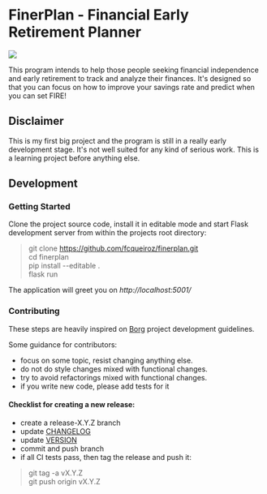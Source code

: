 # FinerPlan - Financial Early Retirement Planner #

![](https://github.com/fcqueiroz/finerplan/workflows/CI/badge.svg)

This program intends to help those people seeking financial independence and 
early retirement to track and analyze their finances. It's designed so that 
you can focus on how to improve your savings rate and predict when you can set FIRE!

## Disclaimer
This is my first big project and the program is still in a really early 
development stage. It's not well suited for any kind of serious work. This is a
learning project before anything else.

## Development

### Getting Started

Clone the project source code, install it in editable mode and start 
Flask development server from within the projects root directory:

> git clone https://github.com/fcqueiroz/finerplan.git  
> cd finerplan  
> pip install --editable .  
> flask run  

The application will greet you on _http://localhost:5001/_

### Contributing

These steps are heavily inspired on [Borg](https://borgbackup.readthedocs.io/en/stable/development.html)
project development guidelines.

Some guidance for contributors:

* focus on some topic, resist changing anything else.
* do not do style changes mixed with functional changes.
* try to avoid refactorings mixed with functional changes.
* if you write new code, please add tests for it

#### Checklist for creating a new release:

* create a release-X.Y.Z branch
* update [CHANGELOG](CHANGELOG.md)
* update [VERSION](VERSION)
* commit and push branch
* if all CI tests pass, then tag the release and push it:
> git tag -a vX.Y.Z  
> git push origin vX.Y.Z